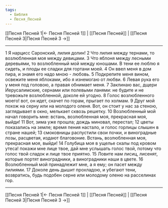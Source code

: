 ```yaml
---
tags:
  - Библия
  - Песня_Песней
---
```

[[Песня Песней 1|← Песня Песней 1]] | [[Песня Песней]] | [[Песня Песней 3|Песня Песней 3 →]]

---
1 Я нарцисс Саронский, лилия долин!
2 Что лилия между тернами, то возлюбленная моя между девицами.
3 Что яблоня между лесными деревьями, то возлюбленный мой между юношами. В тени ее люблю я сидеть, и плоды ее сладки для гортани моей.
4 Он ввел меня в дом пира, и знамя его надо мною - любовь.
5 Подкрепите меня вином, освежите меня яблоками, ибо я изнемогаю от любви.
6 Левая рука его у меня под головою, а правая обнимает меня.
7 Заклинаю вас, дщери Иерусалимские, сернами или полевыми ланями: не будите и не тревожьте возлюбленной, доколе ей угодно.
8 Голос возлюбленного моего! вот, он идет, скачет по горам, прыгает по холмам.
9 Друг мой похож на серну или на молодого оленя. Вот, он стоит у нас за стеною, заглядывает в окно, мелькает сквозь решетку.
10 Возлюбленный мой начал говорить мне: встань, возлюбленная моя, прекрасная моя, выйди!
11 Вот, зима уже прошла; дождь миновал, перестал;
12 цветы показались на земле; время пения настало, и голос горлицы слышен в стране нашей;
13 смоковницы распустили свои почки, и виноградные лозы, расцветая, издают благовоние. Встань, возлюбленная моя, прекрасная моя, выйди!
14 Голубица моя в ущелье скалы под кровом утеса! покажи мне лице твое, дай мне услышать голос твой, потому что голос твой сладок и лице твое приятно.
15 Ловите нам лисиц, лисенят, которые портят виноградники, а виноградники наши в цвете.
16 Возлюбленный мой принадлежит мне, а я ему; он пасет между лилиями.
17 Доколе день дышит прохладою, и убегают тени, возвратись, будь подобен серне или молодому оленю на расселинах гор.

---
[[Песня Песней 1|← Песня Песней 1]] | [[Песня Песней]] | [[Песня Песней 3|Песня Песней 3 →]]